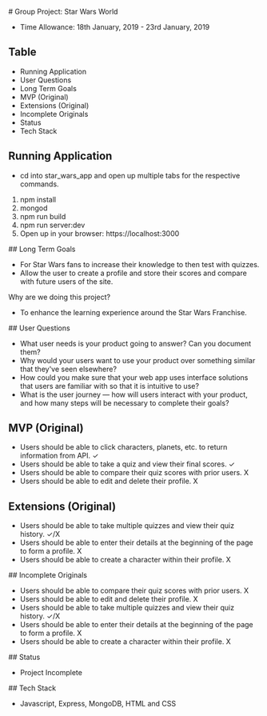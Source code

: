 # Group Project: Star Wars World

- Time Allowance: 18th January, 2019 - 23rd January, 2019

## Table
- Running Application
- User Questions
- Long Term Goals
- MVP (Original)
- Extensions (Original)
- Incomplete Originals
- Status
- Tech Stack

## Running Application
- cd into star_wars_app and open up multiple tabs for the respective commands.

1. npm install
2. mongod
3. npm run build
4. npm run server:dev
5. Open up in your browser: https://localhost:3000

## Long Term Goals
- For Star Wars fans to increase their knowledge to then test with quizzes.
- Allow the user to create a profile and store their scores and compare with future users of the site.

Why are we doing this project?
- To enhance the learning experience around the Star Wars Franchise.

## User Questions
- What user needs is your product going to answer? Can you document them?
- Why would your users want to use your product over something similar that they've seen elsewhere?
- How could you make sure that your web app uses interface solutions that users are familiar with so that it is intuitive to use?
- What is the user journey — how will users interact with your product, and how many steps will be necessary to complete their goals?

## MVP (Original)
- Users should be able to click characters, planets, etc. to return information from API. ✓
- Users should be able to take a quiz and view their final scores. ✓
- Users should be able to compare their quiz scores with prior users. X
- Users should be able to edit and delete their profile. X

## Extensions (Original)
- Users should be able to take multiple quizzes and view their quiz history. ✓/X
- Users should be able to enter their details at the beginning of the page to form a profile. X
- Users should be able to create a character within their profile. X

## Incomplete Originals
- Users should be able to compare their quiz scores with prior users. X
- Users should be able to edit and delete their profile. X
- Users should be able to take multiple quizzes and view their quiz history. ✓/X
- Users should be able to enter their details at the beginning of the page to form a profile. X
- Users should be able to create a character within their profile. X

## Status
- Project Incomplete

## Tech Stack
- Javascript, Express, MongoDB, HTML and CSS
